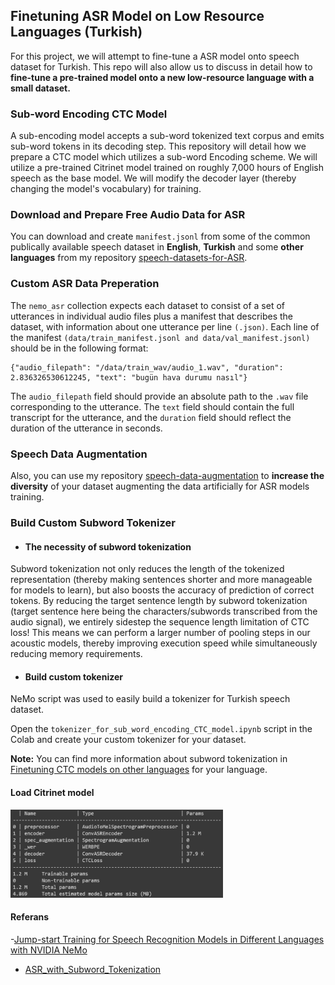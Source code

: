 ## Finetuning ASR Model on Low Resource Languages (Turkish)
For this project, we will attempt to fine-tune a ASR model onto speech dataset for Turkish.
This repo will also allow us to discuss in detail how to **fine-tune a pre-trained model onto a new low-resource language with a small dataset.**

### Sub-word Encoding CTC Model
A sub-encoding model accepts a sub-word tokenized text corpus and emits sub-word tokens in its decoding step. 
This repository will detail how we prepare a CTC model which utilizes a sub-word Encoding scheme.
We will utilize a pre-trained Citrinet model trained on roughly 7,000 hours of English speech as the base model. 
We will modify the decoder layer (thereby changing the model's vocabulary) for training.

### Download and Prepare Free Audio Data for ASR
You can download and create `manifest.jsonl` from some of the common publically available speech dataset in **English**, **Turkish** and some **other languages** from my repository [speech-datasets-for-ASR](https://github.com/Rumeysakeskin/speech-datasets-for-ASR).

### Custom ASR Data Preperation
The `nemo_asr` collection expects each dataset to consist of a set of utterances in individual audio files plus a manifest that describes the dataset, with information about one utterance per line `(.json)`.
Each line of the manifest `(data/train_manifest.jsonl and data/val_manifest.jsonl)` should be in the following format:
```
{"audio_filepath": "/data/train_wav/audio_1.wav", "duration": 2.836326530612245, "text": "bugün hava durumu nasıl"}
```
The `audio_filepath` field should provide an absolute path to the `.wav` file corresponding to the utterance. The `text` field should contain the full transcript for the utterance, and the `duration` field should reflect the duration of the utterance in seconds.

### Speech Data Augmentation
Also, you can use my repository [
speech-data-augmentation](https://github.com/Rumeysakeskin/speech-data-augmentation) to **increase the diversity** of your dataset augmenting the data artificially for ASR models training.

### Build Custom Subword Tokenizer
- #### The necessity of subword tokenization

Subword tokenization not only reduces the length of the tokenized representation (thereby making sentences shorter and more manageable for models to learn), but also boosts the accuracy of prediction of correct tokens.
By reducing the target sentence length by subword tokenization (target sentence here being the characters/subwords transcribed from the audio signal), we entirely sidestep the sequence length limitation of CTC loss!
This means we can perform a larger number of pooling steps in our acoustic models, thereby improving execution speed while simultaneously reducing memory requirements.

- #### Build custom tokenizer
NeMo script was used to easily build a tokenizer for Turkish speech dataset.

Open the `tokenizer_for_sub_word_encoding_CTC_model.ipynb` script in the Colab and create your custom tokenizer for your dataset.

**Note:** You can find more information about subword tokenization in [Finetuning CTC models on other languages](https://github.com/NVIDIA/NeMo/blob/main/tutorials/asr/ASR_CTC_Language_Finetuning.ipynb) for your language.

#### Load Citrinet model

<img src="citrinet_model_params.png" width="340" height="141">

#### Referans
-[Jump-start Training for Speech Recognition Models in Different Languages with NVIDIA NeMo](https://developer.nvidia.com/blog/jump-start-training-for-speech-recognition-models-with-nemo/)
- [ASR_with_Subword_Tokenization](https://github.com/NVIDIA/NeMo/blob/main/tutorials/asr/ASR_with_Subword_Tokenization.ipynb)



